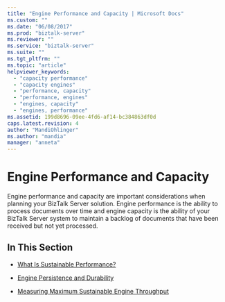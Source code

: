 ```yaml
---
title: "Engine Performance and Capacity | Microsoft Docs"
ms.custom: ""
ms.date: "06/08/2017"
ms.prod: "biztalk-server"
ms.reviewer: ""
ms.service: "biztalk-server"
ms.suite: ""
ms.tgt_pltfrm: ""
ms.topic: "article"
helpviewer_keywords: 
  - "capacity performance"
  - "capacity engines"
  - "performance, capacity"
  - "performance, engines"
  - "engines, capacity"
  - "engines, performance"
ms.assetid: 199d8696-09ee-4fd6-af14-bc384863df0d
caps.latest.revision: 4
author: "MandiOhlinger"
ms.author: "mandia"
manager: "anneta"
---
```

# Engine Performance and Capacity
Engine performance and capacity are important considerations when planning your BizTalk Server solution. Engine performance is the ability to process documents over time and engine capacity is the ability of your BizTalk Server system to maintain a backlog of documents that have been received but not yet processed.  
  
## In This Section  
  
-   [What Is Sustainable Performance?](../core/what-is-sustainable-performance.md)  
  
-   [Engine Persistence and Durability](../core/engine-persistence-and-durability.md)  
  
-   [Measuring Maximum Sustainable Engine Throughput](../core/measuring-maximum-sustainable-engine-throughput.md)